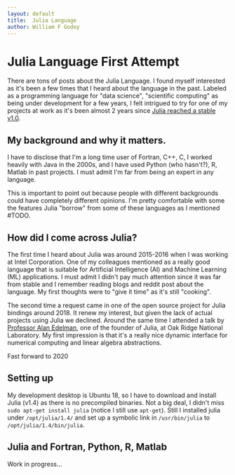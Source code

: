```yaml
---
layout: default
title:  Julia Language
author: William F Godoy
---
```


# Julia Language First Attempt

There are tons of posts about the Julia Language. I found myself interested as it's been a few times that I heard about the language in the past. Labeled as a programming language for "data science", "scientific computing" as being under development for a few years, I felt intrigued to try for one of my projects at work as it's been almost 2 years since [Julia reached a stable v1.0](https://julialang.org/blog/2018/08/one-point-zero/).

## My background and why it matters.
I have to disclose that I'm a long time user of Fortran, C++, C, I worked heavily with Java in the 2000s, and I have used Python (who hasn't?), R, Matlab in past projects. I must admit I'm far from being an expert in any language.

This is important to point out because people with different backgrounds could have completely different opinions. I'm pretty comfortable with some the features Julia "borrow" from some of these languages as I mentioned #TODO.  
 
## How did I come across Julia?
The first time I heard about Julia was around 2015-2016 when I was working at Intel Corporation. One of my colleagues mentioned as a really good language that is suitable for Artificial Intelligence (AI) and Machine Learning (ML) applications. I must admit I didn't pay much attention since it was far from stable and I remember reading blogs and reddit post about the language. My first thoughts were to "give it time" as it's still "cooking".  

The second time a request came in one of the open source project for Julia bindings around 2018. It renew my interest, but given the lack of actual projects using Julia we declined. Around the same time I attended a talk by [Professor Alan Edelman](https://math.mit.edu/directory/profile.php?pid=63), one of the founder of Julia, at Oak Ridge National Laboratory. My first impression is that it's a really nice dynamic interface for numerical computing and linear algebra abstractions.

Fast forward to 2020      
 

## Setting up

My development desktop is Ubuntu 18, so I have to download and install Julia (v1.4) as there is no precompiled binaries. Not a big deal, I didn't miss `sudo apt-get install julia` (notice I still use `apt-get`). Still I installed julia under `/opt/julia/1.4/` and set up a symbolic link in `/usr/bin/julia` to `/opt/julia/1.4/bin/julia`. 


## Julia and Fortran, Python, R, Matlab



Work in progress...




